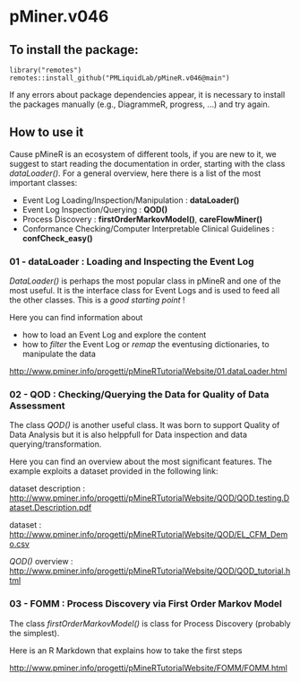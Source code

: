 # pMiner.v046

## To install the package: 
  
```
library("remotes")
remotes::install_github("PMLiquidLab/pMineR.v046@main") 
```

If any errors about package dependencies appear, it is necessary to install the packages manually (e.g., DiagrammeR, progress, ...) and try again.

## How to use it

Cause pMineR is an ecosystem of different tools, if you are new to it, we suggest to start reading the documentation in order, starting with the class *dataLoader()*. For a general overview, here there is a list of the most important classes:

* Event Log Loading/Inspection/Manipulation : **dataLoader()**
* Event Log Inspection/Querying : **QOD()**
* Process Discovery : **firstOrderMarkovModel()**, **careFlowMiner()**
* Conformance Checking/Computer Interpretable Clinical Guidelines : **confCheck_easy()**


### 01 - dataLoader : Loading and Inspecting the Event Log

*DataLoader()* is perhaps the most popular class in pMineR and one of the most useful. It is the interface class for Event Logs and is used to feed all the other classes. This is a *good starting point* !

Here you can find information about

* how to load an Event Log and explore the content
* how to *filter* the Event Log or *remap* the eventusing dictionaries, to manipulate the data


http://www.pminer.info/progetti/pMineRTutorialWebsite/01.dataLoader.html


### 02 - QOD : Checking/Querying the Data for Quality of Data Assessment

The class *QOD()* is another useful class. It was born to support Quality of Data Analysis but it is also helppfull for Data inspection and data querying/transformation.

Here you can find an overview about the most significant features. The example exploits a dataset provided in the following link:

dataset description : http://www.pminer.info/progetti/pMineRTutorialWebsite/QOD/QOD.testing.Dataset.Description.pdf

dataset : http://www.pminer.info/progetti/pMineRTutorialWebsite/QOD/EL_CFM_Demo.csv

*QOD()* overview : http://www.pminer.info/progetti/pMineRTutorialWebsite/QOD/QOD_tutorial.html

### 03 - FOMM : Process Discovery via First Order Markov Model 

The class *firstOrderMarkovModel()* is class for Process Discovery (probably the simplest).

Here is an R Markdown that explains how to take the first steps

http://www.pminer.info/progetti/pMineRTutorialWebsite/FOMM/FOMM.html




